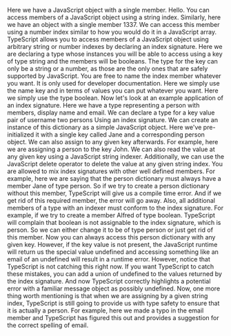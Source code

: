 Here we have a JavaScript object with a single member.
Hello.
You can access members of a JavaScript object using a string index.
Similarly, here we have an object with a single member 1337.
We can access this member using a number index similar to how you would do it in a JavaScript array.
TypeScript allows you to access members of a JavaScript object using arbitrary string or number indexes
by declaring an index signature.
Here we are declaring a type whose instances you will be able to access using a key of type string and
the members will be booleans.
The type for the key can only be a string or a number, as those are the only ones that are safely supported
by JavaScript.
You are free to name the index member whatever you want.
It is only used for developer documentation.
Here we simply use the name key and in terms of values you can put whatever you want.
Here we simply use the type boolean.
Now let's look at an example application of an index signature.
Here we have a type representing a person with members, display name and email.
We can declare a type for a key value pair of username two persons Using an index signature.
We can create an instance of this dictionary as a simple JavaScript object.
Here we've pre-initialized it with a single key called Jane and a corresponding person object.
We can also assign to any given key afterwards.
For example, here we are assigning a person to the key John.
We can also read the value at any given key using a JavaScript string indexer.
Additionally, we can use the JavaScript delete operator to delete the value at any given string index.
You are allowed to mix index signatures with other well defined members.
For example, here we are saying that the person dictionary must always have a member Jane of type person.
So if we try to create a person dictionary without this member, TypeScript will give us a compile time
error.
And if we get rid of this required member, the error will go away.
Also, all additional members of a type with an indexer must conform to the index signature.
For example, if we try to create a member Alfred of type boolean.
TypeScript will complain that boolean is not assignable to the index signature, which is person.
So we can either change it to be of type person or just get rid of this member.
Now you can always access this person dictionary with any given key.
However, if the key value is not present, the JavaScript runtime will return us the special value
undefined and accessing something like an email of an undefined will result in a runtime error.
However, notice that TypeScript is not catching this right now.
If you want TypeScript to catch these mistakes, you can add a union of undefined to the values returned
by the index signature.
And now TypeScript correctly highlights a potential error with a familiar message object as possibly
undefined.
Now, one more thing worth mentioning is that when we are assigning by a given string index, TypeScript
is still going to provide us with type safety to ensure that it is actually a person.
For example, here we made a typo in the email member and TypeScript has figured this out and provides
a suggestion for the correct spelling of email.
